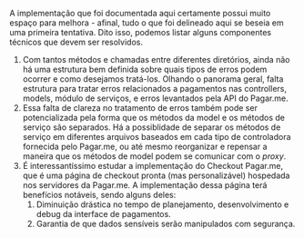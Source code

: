 A implementação que foi documentada aqui certamente possui muito espaço para melhora - afinal, tudo o que foi delineado aqui se beseia em uma primeira tentativa. Dito isso, podemos listar alguns componentes técnicos que devem ser resolvidos.

1. Com tantos métodos e chamadas entre diferentes diretórios, ainda não há uma estrutura bem definida sobre quais tipos de erros podem ocorrer e como desejamos tratá-los. Olhando o panorama geral, falta estrutura para tratar erros relacionados a pagamentos nas controllers, models, módulo de serviços, e erros levantados pela API do Pagar.me.
2. Essa falta de clareza no tratamento de erros também pode ser potencializada pela forma que os métodos da model e os métodos de serviço são separados. Há a possiblidade de separar os métodos de serviço em diferentes arquivos baseados em cada tipo de controladora fornecida pelo Pagar.me, ou até mesmo reorganizar e repensar a maneira que os métodos de model podem se comunicar com o *proxy*.
3. É interessantíssimo estudar a implementação do Checkout Pagar.me, que é uma página de checkout pronta (mas personalizável) hospedada nos servidores da Pagar.me. A implementação dessa página terá benefícios notáveis, sendo alguns deles: 
    1. Diminuição drástica no tempo de planejamento, desenvolvimento e debug da interface de pagamentos.
    2. Garantia de que dados sensíveis serão manipulados com segurança. 